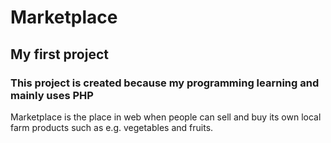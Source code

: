 # Marketplace 

## My first project

### This project is created because my programming learning and mainly uses PHP

Marketplace is the place in web when people can sell and buy its own local farm products such as e.g. vegetables and fruits.